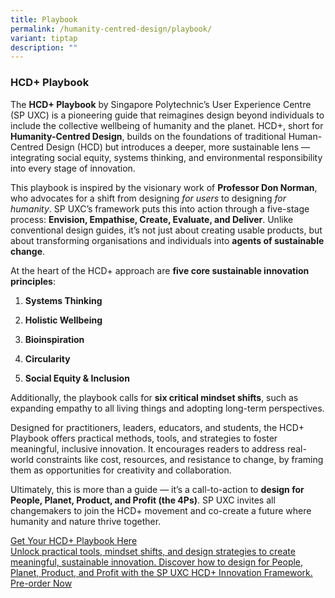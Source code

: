 ```yaml
---
title: Playbook
permalink: /humanity-centred-design/playbook/
variant: tiptap
description: ""
---
```

<h3><strong>HCD+ Playbook</strong></h3>
<p>The <strong>HCD+ Playbook</strong> by Singapore Polytechnic’s User Experience
Centre (SP UXC) is a pioneering guide that reimagines design beyond individuals
to include the collective wellbeing of humanity and the planet. HCD+, short
for <strong>Humanity-Centred Design</strong>, builds on the foundations
of traditional Human-Centred Design (HCD) but introduces a deeper, more
sustainable lens — integrating social equity, systems thinking, and environmental
responsibility into every stage of innovation.</p>
<p>This playbook is inspired by the visionary work of <strong>Professor Don Norman</strong>,
who advocates for a shift from designing <em>for users</em> to designing <em>for humanity</em>.
SP UXC’s framework puts this into action through a five-stage process: <strong>Envision, Empathise, Create, Evaluate, and Deliver</strong>.
Unlike conventional design guides, it’s not just about creating usable
products, but about transforming organisations and individuals into <strong>agents of sustainable change</strong>.</p>
<p>At the heart of the HCD+ approach are <strong>five core sustainable innovation principles</strong>:</p>
<ol data-tight="true" class="tight">
<li>
<p><strong>Systems Thinking</strong>
</p>
</li>
<li>
<p><strong>Holistic Wellbeing</strong>
</p>
</li>
<li>
<p><strong>Bioinspiration</strong>
</p>
</li>
<li>
<p><strong>Circularity</strong>
</p>
</li>
<li>
<p><strong>Social Equity &amp; Inclusion</strong>
</p>
</li>
</ol>
<p>Additionally, the playbook calls for <strong>six critical mindset shifts</strong>,
such as expanding empathy to all living things and adopting long-term perspectives.</p>
<p>Designed for practitioners, leaders, educators, and students, the HCD+
Playbook offers practical methods, tools, and strategies to foster meaningful,
inclusive innovation. It encourages readers to address real-world constraints
like cost, resources, and resistance to change, by framing them as opportunities
for creativity and collaboration.</p>
<p>Ultimately, this is more than a guide — it’s a call-to-action to <strong>design for People, Planet, Product, and Profit (the 4Ps)</strong>.
SP UXC invites all changemakers to join the HCD+ movement and co-create
a future where humanity and nature thrive together.</p>
<div class="isomer-card-grid"><a rel="noopener noreferrer nofollow" href="https://www.dnda25ticketing.com.sg" class="isomer-card"><div class="isomer-card-body"><div class="isomer-card-title">Get Your HCD+ Playbook Here</div><div class="isomer-card-description">Unlock practical tools, mindset shifts, and design strategies to create meaningful, sustainable innovation. Discover how to design for People, Planet, Product, and Profit with the SP UXC HCD+ Innovation Framework.</div><div class="isomer-card-link">Pre-order Now</div></div></a>
</div>
<p></p>